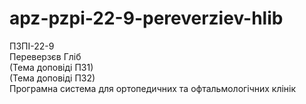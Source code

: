 # apz-pzpi-22-9-pereverziev-hlib  
ПЗПІ-22-9  
Переверзєв Гліб  
(Тема доповіді ПЗ1)  
(Тема доповіді ПЗ2)  
Програмна система для ортопедичних та офтальмологічних клінік  
